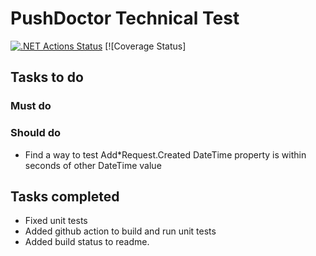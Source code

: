 # PushDoctor Technical Test

[![.NET Actions Status](https://github.com/jon241/PDRTechnicalTest/workflows/.NET/badge.svg)](https://github.com/jon241/PDRTechnicalTest/actions)
[![Coverage Status]

## Tasks to do

### Must do

### Should do
- Find a way to test Add*Request.Created DateTime property is within seconds of other DateTime value

## Tasks completed
- Fixed unit tests
- Added github action to build and run unit tests
- Added build status to readme.
